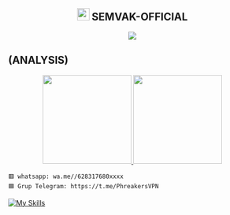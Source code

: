 <!-- Hi skid <3 -->

<h2 align="center"><img src="https://s8.gifyu.com/images/979447220829032478.gif" height="25px"> SEMVAK-OFFICIAL<a href="https://discord.gg/onlp"></a></h2>

<p align="center">

<img src="https://readme-typing-svg.herokuapp.com?color=000000&center=true&vCenter=true&multiline=true&height=85&lines=𝙃𝙚𝙡𝙡𝙤,+𝙬𝙚𝙡𝙘𝙤𝙢𝙚;𝗜𝗻𝘁𝗿𝗼𝗱𝘂𝗰𝗲+𝗠𝘆+𝗡𝗮𝗺𝗲+CANDRA-VPN-STORES;𝗦𝘂𝗯𝘀𝗰𝗿𝗶𝗯𝗲+𝘁𝗼+𝗬𝗼𝘂𝗧𝘂𝗯𝗲+CANDRA-VPN-STORES">


## (ANALYSIS)
<p align="center">

<a href="https://github.com/raffasyaa">

  <img height="180em" src="https://github-readme-stats-eight-theta.vercel.app/api?username=MyRidwan&show_icons=true&theme=algolia&include_all_commits=true&count_private=true"/>

  <img height="180em" src="https://github-readme-stats-eight-theta.vercel.app/api/top-langs/?username=MyRidwan&layout=compact&langs_count=8&theme=algolia"/>

</a>
</p>





```
🟥 whatsapp: wa.me//628317680xxxx 
🟦 Grup Telegram: https://t.me/PhreakersVPN
```

[![My Skills](https://skillicons.dev/icons?i=java,linux,js,html,css,python,php,bash,azure,docker,gcp)](https://skillicons.dev)




















